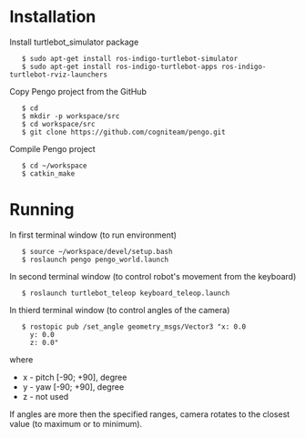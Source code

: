 # Installation
Install turtlebot_simulator package
```
   $ sudo apt-get install ros-indigo-turtlebot-simulator
   $ sudo apt-get install ros-indigo-turtlebot-apps ros-indigo-turtlebot-rviz-launchers
```
Copy Pengo project from the GitHub
```
   $ cd
   $ mkdir -p workspace/src
   $ cd workspace/src
   $ git clone https://github.com/cogniteam/pengo.git
```
Compile Pengo project
```
   $ cd ~/workspace
   $ catkin_make
```


# Running
In first terminal window (to run environment)
```
   $ source ~/workspace/devel/setup.bash
   $ roslaunch pengo pengo_world.launch
```
In second terminal window (to control robot's movement from the keyboard)
```
   $ roslaunch turtlebot_teleop keyboard_teleop.launch
```
In thierd terminal window (to control angles of the camera)
```
   $ rostopic pub /set_angle geometry_msgs/Vector3 "x: 0.0
     y: 0.0
     z: 0.0"
```
where
   - x - pitch [-90; +90], degree
   - y - yaw [-90; +90], degree
   - z - not used

If angles are more then the specified ranges, camera rotates to the closest value (to maximum or to minimum).
